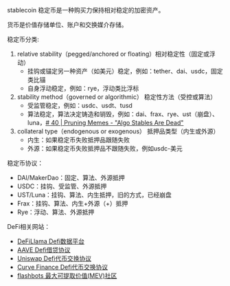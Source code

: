stablecoin 稳定币是一种购买力保持相对稳定的加密资产。

货币是价值存储单位、账户和交换媒介存储。

稳定币分类: 
1. relative stability（pegged/anchored or floating）相对稳定性（固定或浮动）
    - 挂钩或锚定另一种资产（如美元）稳定，例如：tether、dai、usdc，固定类比锚
    - 自身浮动稳定，例如：rye，浮动类比浮标
2. stability method（governed or algorithmic） 稳定性方法（受控或算法）
    - 受监管稳定，例如：usdc、usdt、tusd
    - 算法稳定，算法决定铸造和销毁，例如：dai、frax、rye、ust（崩盘）、luna，[# 40 | Pruning Memes - "Algo Stables Are Dead"](https://dirtroads.substack.com/p/-40-pruning-memes-algo-stables-are)
3. collateral type（endogenous or exogenous） 抵押品类型（内生或外源）
    - 内生：如果稳定币失败抵押品跟随失败
    - 外源：如果稳定币失败抵押品不跟随失败，例如usdc-美元

稳定币协议：
- DAI/MakerDao：固定、算法、外源抵押
- USDC：挂钩、受监管、外源抵押
- UST/Luna：挂钩、算法、内生抵押，旧的方式，已经崩盘
- Frax：挂钩、算法、内生+外源（+）抵押
- Rye：浮动、算法、外源抵押

DeFi相关网站：
- [DeFiLlama Defi数据平台](https://defillama.com/)
- [AAVE Defi借贷协议](https://aave.com/)
- [Uniswap Defi代币交换协议](https://app.uniswap.org/)
- [Curve Finance Defi代币交换协议](https://curve.fi/)
- [flashbots 最大可提取价值(MEV)社区 ](https://www.flashbots.net/)